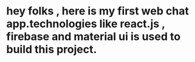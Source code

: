 # hey folks , here is my first web chat app.technologies like react.js , firebase and material ui is used to build this project.

